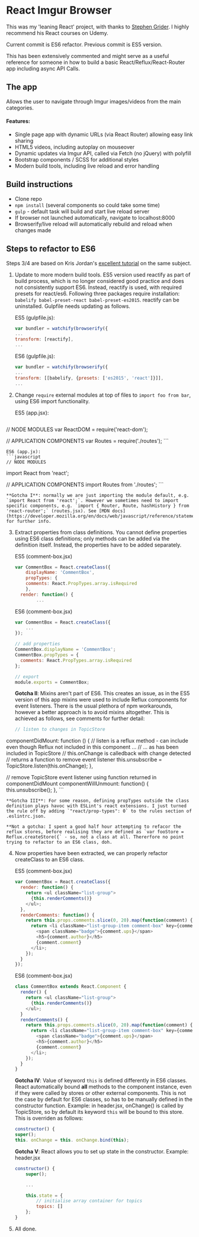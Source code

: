 # React Imgur Browser

This was my 'leaning React' project, with thanks to [Stephen Grider](https://github.com/StephenGrider). I highly recommend his React courses on Udemy.

Current commit is ES6 refactor. Previous commit is ES5 version.

This has been extensively commented and might serve as a useful reference for someone in how to build a basic React/Reflux/React-Router app including async API Calls.

## The app

Allows the user to navigate through Imgur images/videos from the main categories.

#### Features:

* Single page app with dynamic URLs (via React Router) allowing easy link sharing
* HTML5 videos, including autoplay on mouseover
* Dynamic updates via Imgur API, called via Fetch (no jQuery) with polyfill
* Bootstrap components / SCSS for additional styles
* Modern build tools, including live reload and error handling

## Build instructions

* Clone repo
* `npm install` (several components so could take some time)
* `gulp` - default task will build and start live reload server
* If browser not launched automatically, navigate to localhost:8000
* Browserify/live reload will automatically rebuild and reload when changes made

## Steps to refactor to ES6

Steps 3/4 are  based on Kris Jordan's [excellent tutorial](http://www.newmediacampaigns.com/blog/refactoring-react-components-to-es6-classes) on the same subject.

1. Update to more modern build tools. ES5 version used reactify as part of build process, which is no longer considered good practice and does not consistently support ES6. Instead, reactify is used, with required presets for react/es6. Following three packages require installation:  `babelify babel-preset-react babel-preset-es2015`. reactify can be uninstalled.  Gulpfile needs updating as follows.

	ES5 (gulpfile.js):
	```javascript
	var bundler = watchify(browserify({
	...
	transform: [reactify],
	...
	```

	ES6 (gulpfile.js):
	```javascript
	var bundler = watchify(browserify({
	...
	transform: [[babelify, {presets: ['es2015', 'react']}]],
	...
	```

2. Change `require` external modules at top of files to `import foo from bar`, using ES6 import functionality.

	ES5 (app.jsx):
	```javascript
  // NODE MODULES
  var ReactDOM = require('react-dom');

  // APPLICATION COMPONENTS
  var Routes = require('./routes');
	```

	ES6 (app.jx):
	```javascript
	// NODE MODULES
  import React from 'react';

  // APPLICATION COMPONENTS
  import Routes from './routes';
	```

	**Gotcha I**: normally we are just importing the module default, e.g. `import React from 'react';`. However we sometimes need to import specific components, e.g. `import { Router, Route, hashHistory } from 'react-router';` (routes.jsx). See [MDN docs](https://developer.mozilla.org/en/docs/web/javascript/reference/statements/import) for further info.

3. Extract properties from class definitions. You cannot define properties using ES6 class definitions; only methods can be added via the definition itself. Instead, the properties have to be added separately.

	ES5 (comment-box.jsx)
	```javascript
	var CommentBox = React.createClass({
		displayName: 'CommentBox',
		propTypes: {
	    comments: React.PropTypes.array.isRequired
		},
	  render: function() {
			...
	```

	ES6 (comment-box.jsx)
	```javascript
	var CommentBox = React.createClass({
		...
	});

	// add properties
	CommentBox.displayName = 'CommentBox';
	CommentBox.propTypes = {
	  comments: React.PropTypes.array.isRequired
	};

	// export
	module.exports = CommentBox;
	```

	**Gotcha II**: Mixins aren't part of ES6. This creates an issue, as in the ES5 version of this app mixins were used to include Reflux components for event listeners. There is the usual plethora of npm workarounds, however a better approach is to avoid mixins altogether. This is achieved as follows, see comments for further detail:

	```javascript
	// listen to changes in TopicStore
  componentDidMount: function () {
    // listen is a reflux method - can include even though Reflux not included in this component ...
    // ... as has been included in TopicStore
    // this.onChange is calledback with change detected
    // returns a function to remove event listener
    this.unsubscribe = TopicStore.listen(this.onChange);
  },

  // remove TopicStore event listener using function returned in componentDidMount
  componentWillUnmount: function() {
    this.unsubscribe();
  },
	```

	**Gotcha III**: For some reason, defining propTypes outside the class definition plays havoc with ESLint's react extensions. I just turned the rule off by adding `"react/prop-types": 0` to the rules section of .eslintrc.json.

	**Not a gotcha: I spent a good half hour attempting to refacor the reflux stores, before realising they are defined as `var fooStore = Reflux.createStore({` - so, not a class at all. Thererfore no point trying to refactor to an ES6 class, doh.

4. Now properties have been extracted, we can properly refactor createClass to an ES6 class.

	ES5 (comment-box.jsx)
	```javascript
	var CommentBox = React.createClass({
	  render: function() {
	    return <ul className="list-group">
	      {this.renderComments()}
	    </ul>;
	  },
	  renderComments: function() {
	    return this.props.comments.slice(0, 20).map(function(comment) {
	      return <li className="list-group-item comment-box" key={comment.id}>
	        <span className="badge">{comment.ups}</span>
	        <h5>{comment.author}</h5>
	        {comment.comment}
	      </li>;
	    });
	  }
	});
	```

	ES6 (comment-box.jsx)
	```javascript
	class CommentBox extends React.Component {
	  render() {
	    return <ul className="list-group">
	      {this.renderComments()}
	    </ul>;
	  }
	  renderComments() {
	    return this.props.comments.slice(0, 20).map(function(comment) {
	      return <li className="list-group-item comment-box" key={comment.id}>
	        <span className="badge">{comment.ups}</span>
	        <h5>{comment.author}</h5>
	        {comment.comment}
	      </li>;
	    });
	  }
	}
	```

	**Gotcha IV**: Value of keyword `this` is defined differently in ES6 classes. React automatically bound **all** methods to the component instance, even if they were called by stores or other external components. This is not the case by default for ES6 classes, so has to be manually defined in the constructor function. Example: in header.jsx, onChange() is called by TopicStore, so by default its keyword `this` will be bound to this store. This is overriden as follows:

	```javascript
	constructor() {
    super();
    this. onChange = this. onChange.bind(this);
	```

	**Gotcha V**: React allows you to set up state in the constructor. Example: header.jsx

	```javascript
	constructor() {
		super();

		...

		this.state = {
			// initialise array container for topics
			topics: []
		};
	}
	```

5. All done.
